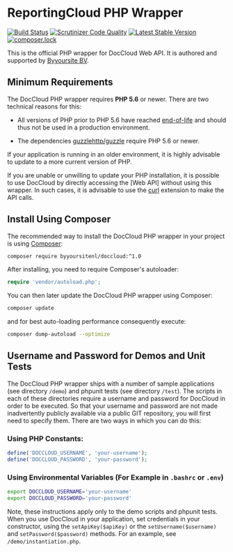 # ReportingCloud PHP Wrapper

[![Build Status](https://scrutinizer-ci.com/g/TextControl/txtextcontrol-reportingcloud-php/badges/build.png?b=master)](https://scrutinizer-ci.com/g/TextControl/txtextcontrol-reportingcloud-php/build-status/master)
[![Scrutinizer Code Quality](https://scrutinizer-ci.com/g/TextControl/txtextcontrol-reportingcloud-php/badges/quality-score.png?b=master)](https://scrutinizer-ci.com/g/TextControl/txtextcontrol-reportingcloud-php/?branch=master)
[![Latest Stable Version](https://poser.pugx.org/byyoursitenl/doccloud/v/stable)](https://packagist.org/packages/byyoursitenl/doccloud)
[![composer.lock](https://poser.pugx.org/byyoursitenl/doccloud/composerlock)](https://packagist.org/packages/byyoursitenl/doccloud)

This is the official PHP wrapper for DocCloud Web API. It is authored and supported by [Byyoursite BV](http://www.byyoursite.nl).

## Minimum Requirements

The DocCloud PHP wrapper requires **PHP 5.6** or newer. There are two technical reasons for this:

* All versions of PHP prior to PHP 5.6 have reached [end-of-life](http://php.net/eol.php) and should thus not be used in a production environment.

* The dependencies [guzzlehttp/guzzle](https://packagist.org/packages/guzzlehttp/guzzle) require PHP 5.6 or newer.

If your application is running in an older environment, it is highly advisable to update to a more current version of PHP.

If you are unable or unwilling to update your PHP installation, it is possible to use DocCloud by directly accessing the [Web API] without using this wrapper. In such cases, it is advisable to use the [curl](http://php.net/manual/en/book.curl.php) extension to make the API calls.


## Install Using Composer

The recommended way to install the DocCloud PHP wrapper in your project is using [Composer](http://getcomposer.org):

```bash
composer require byyoursitenl/doccloud:^1.0
```

After installing, you need to require Composer's autoloader:

```php
require 'vendor/autoload.php';
```

You can then later update the DocCloud PHP wrapper using Composer:

```bash
composer update
```

and for best auto-loading performance consequently execute:

```bash
composer dump-autoload --optimize
```


## Username and Password for Demos and Unit Tests

The DocCloud PHP wrapper ships with a number of sample applications (see directory `/demo`) and phpunit tests (see directory `/test`). The scripts in each of these directories require a username and password for DocCloud in order to be executed. So that your username and password are not made inadvertently publicly available via a public GIT repository, you will first need to specify them. There are two ways in which you can do this:

### Using PHP Constants:

```php
define('DOCCLOUD_USERNAME', 'your-username');
define('DOCCLOUD_PASSWORD', 'your-password');
```

### Using Environmental Variables (For Example in `.bashrc` or `.env`)

```bash
export DOCCLOUD_USERNAME='your-username'
export DOCCLOUD_PASSWORD='your-password'
```

Note, these instructions apply only to the demo scripts and phpunit tests. When you use DocCloud in your application, set credentials in your constructor, using the `setApiKey($apiKey)` or the `setUsername($username)` and `setPassword($password)` methods. For an example, see `/demo/instantiation.php`.
